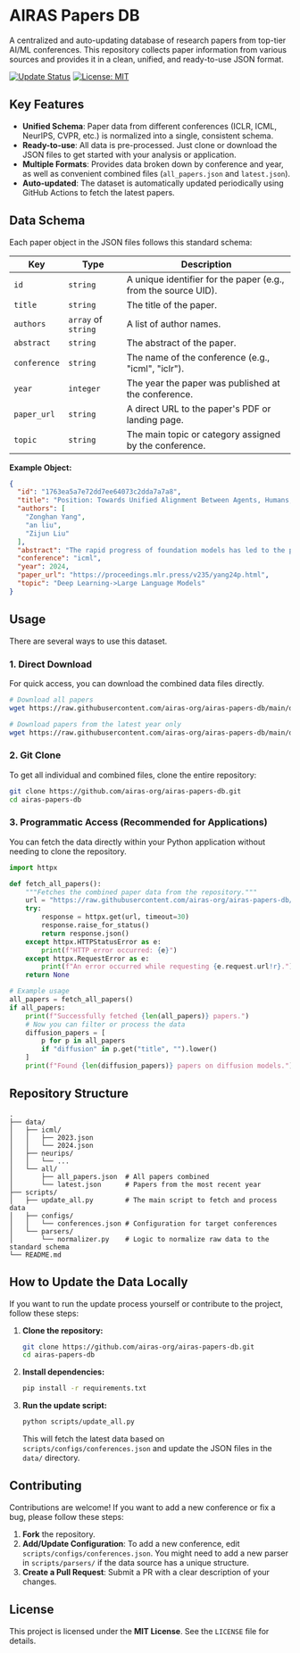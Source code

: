 
# AIRAS Papers DB

A centralized and auto-updating database of research papers from top-tier AI/ML conferences. This repository collects paper information from various sources and provides it in a clean, unified, and ready-to-use JSON format.

[![Update Status](https://github.com/airas-org/airas-papers-db/actions/workflows/update-data.yml/badge.svg)](https://github.com/airas-org/airas-papers-db/actions/workflows/update-data.yml)
[![License: MIT](https://img.shields.io/badge/License-MIT-yellow.svg)](https://opensource.org/licenses/MIT)

## Key Features

- **Unified Schema**: Paper data from different conferences (ICLR, ICML, NeurIPS, CVPR, etc.) is normalized into a single, consistent schema.
- **Ready-to-use**: All data is pre-processed. Just clone or download the JSON files to get started with your analysis or application.
- **Multiple Formats**: Provides data broken down by conference and year, as well as convenient combined files (`all_papers.json` and `latest.json`).
- **Auto-updated**: The dataset is automatically updated periodically using GitHub Actions to fetch the latest papers.

## Data Schema

Each paper object in the JSON files follows this standard schema:

| Key          | Type           | Description                                                 |
|--------------|----------------|-------------------------------------------------------------|
| `id`         | `string`       | A unique identifier for the paper (e.g., from the source UID). |
| `title`      | `string`       | The title of the paper.                                     |
| `authors`    | `array` of `string` | A list of author names.                                     |
| `abstract`   | `string`       | The abstract of the paper.                                  |
| `conference` | `string`       | The name of the conference (e.g., "icml", "iclr").          |
| `year`       | `integer`      | The year the paper was published at the conference.         |
| `paper_url`  | `string`       | A direct URL to the paper's PDF or landing page.            |
| `topic`      | `string`       | The main topic or category assigned by the conference.      |

**Example Object:**
```json
{
  "id": "1763ea5a7e72dd7ee64073c2dda7a7a8",
  "title": "Position: Towards Unified Alignment Between Agents, Humans, and Environment",
  "authors": [
    "Zonghan Yang",
    "an liu",
    "Zijun Liu"
  ],
  "abstract": "The rapid progress of foundation models has led to the prosperity of autonomous agents...",
  "conference": "icml",
  "year": 2024,
  "paper_url": "https://proceedings.mlr.press/v235/yang24p.html",
  "topic": "Deep Learning->Large Language Models"
}
```

## Usage

There are several ways to use this dataset.

### 1. Direct Download

For quick access, you can download the combined data files directly.

```bash
# Download all papers
wget https://raw.githubusercontent.com/airas-org/airas-papers-db/main/data/all/all_papers.json

# Download papers from the latest year only
wget https://raw.githubusercontent.com/airas-org/airas-papers-db/main/data/all/latest.json
```

### 2. Git Clone

To get all individual and combined files, clone the entire repository:

```bash
git clone https://github.com/airas-org/airas-papers-db.git
cd airas-papers-db
```

### 3. Programmatic Access (Recommended for Applications)

You can fetch the data directly within your Python application without needing to clone the repository.

```python
import httpx

def fetch_all_papers():
    """Fetches the combined paper data from the repository."""
    url = "https://raw.githubusercontent.com/airas-org/airas-papers-db/main/data/all/all_papers.json"
    try:
        response = httpx.get(url, timeout=30)
        response.raise_for_status()
        return response.json()
    except httpx.HTTPStatusError as e:
        print(f"HTTP error occurred: {e}")
    except httpx.RequestError as e:
        print(f"An error occurred while requesting {e.request.url!r}.")
    return None

# Example usage
all_papers = fetch_all_papers()
if all_papers:
    print(f"Successfully fetched {len(all_papers)} papers.")
    # Now you can filter or process the data
    diffusion_papers = [
        p for p in all_papers 
        if "diffusion" in p.get("title", "").lower()
    ]
    print(f"Found {len(diffusion_papers)} papers on diffusion models.")
```

## Repository Structure

```
.
├── data/
│   ├── icml/
│   │   ├── 2023.json
│   │   └── 2024.json
│   ├── neurips/
│   │   └── ...
│   └── all/
│       ├── all_papers.json  # All papers combined
│       └── latest.json      # Papers from the most recent year
├── scripts/
│   ├── update_all.py        # The main script to fetch and process data
│   ├── configs/
│   │   └── conferences.json # Configuration for target conferences
│   └── parsers/
│       └── normalizer.py    # Logic to normalize raw data to the standard schema
└── README.md
```

## How to Update the Data Locally

If you want to run the update process yourself or contribute to the project, follow these steps:

1.  **Clone the repository:**
    ```bash
    git clone https://github.com/airas-org/airas-papers-db.git
    cd airas-papers-db
    ```

2.  **Install dependencies:**
    ```bash
    pip install -r requirements.txt
    ```

3.  **Run the update script:**
    ```bash
    python scripts/update_all.py
    ```
    This will fetch the latest data based on `scripts/configs/conferences.json` and update the JSON files in the `data/` directory.

## Contributing

Contributions are welcome! If you want to add a new conference or fix a bug, please follow these steps:

1.  **Fork** the repository.
2.  **Add/Update Configuration**: To add a new conference, edit `scripts/configs/conferences.json`. You might need to add a new parser in `scripts/parsers/` if the data source has a unique structure.
3.  **Create a Pull Request**: Submit a PR with a clear description of your changes.

## License

This project is licensed under the **MIT License**. See the `LICENSE` file for details.